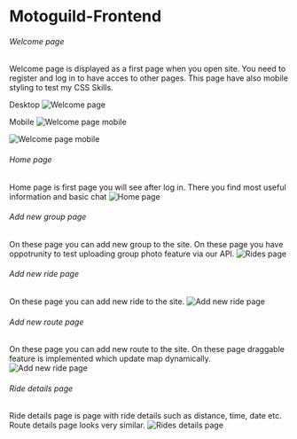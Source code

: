# Motoguild-Frontend

###### Welcome page
Welcome page is displayed as a first page when you open site. You need to register and log in to have acces to other pages. This page have also mobile styling to test my CSS Skills.

Desktop
![Welcome page](https://raw.githubusercontent.com/kamil-kornek96/Motoguild-Frontend/main/readme_files/1.png)

Mobile
![Welcome page mobile](https://raw.githubusercontent.com/kamil-kornek96/Motoguild-Frontend/main/readme_files/7mobile.png)
 
![Welcome page mobile](https://raw.githubusercontent.com/kamil-kornek96/Motoguild-Frontend/main/readme_files/8mobile.png)

###### Home page
Home page is first page you will see after log in. There you find most useful information and basic chat
![Home page](https://raw.githubusercontent.com/kamil-kornek96/Motoguild-Frontend/main/readme_files/2.png)

###### Add new group page
On these page you can add new group to the site. On these page you have oppotrunity to test uploading group photo feature via our API.
![Rides page](https://raw.githubusercontent.com/kamil-kornek96/Motoguild-Frontend/main/readme_files/6.png)

###### Add new ride page
On these page you can add new ride to the site.
![Add new ride page](https://raw.githubusercontent.com/kamil-kornek96/Motoguild-Frontend/main/readme_files/3.png)

###### Add new route page
On these page you can add new route to the site. On these page draggable feature is implemented which update map dynamically.
![Add new ride page](https://raw.githubusercontent.com/kamil-kornek96/Motoguild-Frontend/main/readme_files/4.png)


###### Ride details page
Ride details page is page with ride details such as distance, time, date etc. Route details page looks very similar.
![Rides details page](https://raw.githubusercontent.com/kamil-kornek96/Motoguild-Frontend/main/readme_files/5.png)
